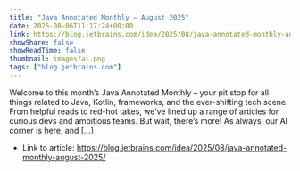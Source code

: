 ```yaml
---
title: "Java Annotated Monthly – August 2025"
date: 2025-08-06T11:17:24+00:00
link: https://blog.jetbrains.com/idea/2025/08/java-annotated-monthly-august-2025/
showShare: false
showReadTime: false
thumbnail: images/ai.png
tags: ["blog.jetbrains.com"]
---
```

Welcome to this month’s Java Annotated Monthly – your pit stop for all things related to Java, Kotlin, frameworks, and the ever-shifting tech scene. From helpful reads to red-hot takes, we’ve lined up a range of articles for curious devs and ambitious teams. But wait, there’s more! As always, our AI corner is here, and […]

- Link to article: https://blog.jetbrains.com/idea/2025/08/java-annotated-monthly-august-2025/